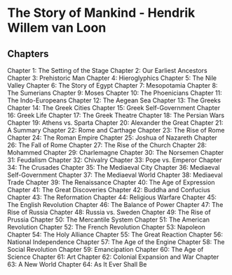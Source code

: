 # The Story of Mankind - Hendrik Willem van Loon
## Chapters
Chapter 1: The Setting of the Stage
Chapter 2: Our Earliest Ancestors
Chapter 3: Prehistoric Man
Chapter 4: Hieroglyphics
Chapter 5: The Nile Valley
Chapter 6: The Story of Egypt
Chapter 7: Mesopotamia
Chapter 8: The Sumerians
Chapter 9: Moses
Chapter 10: The Phoenicians
Chapter 11: The Indo-Europeans
Chapter 12: The Aegean Sea
Chapter 13: The Greeks
Chapter 14: The Greek Cities
Chapter 15: Greek Self-Government
Chapter 16: Greek Life
Chapter 17: The Greek Theatre
Chapter 18: The Persian Wars
Chapter 19: Athens vs. Sparta
Chapter 20: Alexander the Great
Chapter 21: A Summary
Chapter 22: Rome and Carthage
Chapter 23: The Rise of Rome
Chapter 24: The Roman Empire
Chapter 25: Joshua of Nazareth
Chapter 26: The Fall of Rome
Chapter 27: The Rise of the Church
Chapter 28: Mohammed
Chapter 29: Charlemagne
Chapter 30: The Norsemen
Chapter 31: Feudalism
Chapter 32: Chivalry
Chapter 33: Pope vs. Emperor
Chapter 34: The Crusades
Chapter 35: The Mediaeval City
Chapter 36: Mediaeval Self-Government
Chapter 37: The Mediaeval World
Chapter 38: Mediaeval Trade
Chapter 39: The Renaissance
Chapter 40: The Age of Expression
Chapter 41: The Great Discoveries
Chapter 42: Buddha and Confucius
Chapter 43: The Reformation
Chapter 44: Religious Warfare
Chapter 45: The English Revolution
Chapter 46: The Balance of Power
Chapter 47: The Rise of Russia
Chapter 48: Russia vs. Sweden
Chapter 49: The Rise of Prussia
Chapter 50: The Mercantile System
Chapter 51: The American Revolution
Chapter 52: The French Revolution
Chapter 53: Napoleon
Chapter 54: The Holy Alliance
Chapter 55: The Great Reaction
Chapter 56: National Independence
Chapter 57: The Age of the Engine
Chapter 58: The Social Revolution
Chapter 59: Emancipation
Chapter 60: The Age of Science
Chapter 61: Art
Chapter 62: Colonial Expansion and War
Chapter 63: A New World
Chapter 64: As It Ever Shall Be
